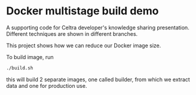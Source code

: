 # Docker multistage build demo

A supporting code for Celtra developer's knowledge sharing presentation. Different techniques are shown in different branches.

This project shows how we can reduce our Docker image size.

To build image, run 
```bash
./build.sh
```

this will build 2 separate images, one called builder, from which we extract data and one for production use.